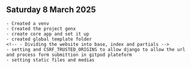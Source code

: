 
##  Saturday 8 March 2025 
    - Created a venv
    - Created the project genx
    - create core app and set it up
    - created global template folder
    <!-- - Dividing the website into base, index and partials -->
    - setting and CSRF_TRUSTED_ORIGINS to allow django to allow the url and process form submittion in gitpod plateform
    - setting static files and medias
